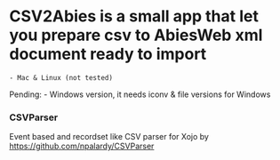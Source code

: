 # CSV2Abies is a small app that let you prepare csv to AbiesWeb xml document ready to import
    - Mac & Linux (not tested)

Pending:
    - Windows version, it needs iconv & file versions for Windows



### CSVParser
Event based and recordset like CSV parser for Xojo by <https://github.com/npalardy/CSVParser>
